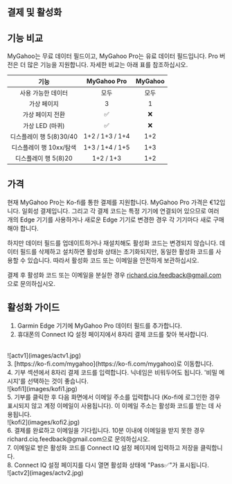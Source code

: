 ## 결제 및 활성화

## 기능 비교
MyGahoo는 무료 데이터 필드이고, MyGahoo Pro는 유료 데이터 필드입니다. Pro 버전은 더 많은 기능을 지원합니다. 자세한 비교는 아래 표를 참조하십시오.

| 기능 | MyGahoo Pro | MyGahoo |
|:-------:|:-----------:|:--------:|
| 사용 가능한 데이터 | 모두 | 모두 |
| 가상 페이지 | 3 | 1 |
| 가상 페이지 전환 | ✅ | ❌ |
| 가상 LED (마퀴) | ✅ | ❌ |
| 디스플레이 행 5(8)30/40 | 1+2 / 1+3 / 1+4 | 1+2 |
| 디스플레이 행 10xx/탐색 | 1+3 / 1+4 / 1+5 | 1+3 |
| 디스플레이 행 5(8)20 | 1+2 / 1+3 | 1+2 |

## 가격

현재 MyGahoo Pro는 Ko-fi를 통한 결제를 지원합니다. MyGahoo Pro 가격은 €12입니다. 일회성 결제입니다. 그리고 각 결제 코드는 특정 기기에 연결되어 있으므로 여러 개의 Edge 기기를 사용하거나 새로운 Edge 기기로 변경한 경우 각 기기마다 새로 구매해야 합니다.

하지만 데이터 필드를 업데이트하거나 재설치해도 활성화 코드는 변경되지 않습니다. 데이터 필드를 삭제하고 설치하면 활성화 상태는 초기화되지만, 동일한 활성화 코드를 사용할 수 있습니다. 따라서 활성화 코드 또는 이메일을 안전하게 보관하십시오.

결제 후 활성화 코드 또는 이메일을 분실한 경우 [richard.ciq.feedback@gmail.com](richard.ciq.feedback@gmail.com)으로 문의하십시오.

## 활성화 가이드
1. Garmin Edge 기기에 MyGahoo Pro 데이터 필드를 추가합니다.
2. 휴대폰의 Connect IQ 설정 페이지에서 8자리 결제 코드를 찾아 복사합니다.
<br>
![actv1](images/actv1.jpg)
<br>
3. [https://ko-fi.com/mygahoo](https://ko-fi.com/mygahoo)로 이동합니다.
<br>
4. 기부 섹션에서 8자리 결제 코드를 입력합니다. 닉네임은 비워두어도 됩니다. '비밀 메시지'를 선택하는 것이 좋습니다.
<br>
![kofi1](images/kofi1.jpg)
<br>
5. 기부를 클릭한 후 다음 화면에서 이메일 주소를 입력합니다 (Ko-fi에 로그인한 경우 표시되지 않고 계정 이메일이 사용됩니다). 이 이메일 주소는 활성화 코드를 받는 데 사용됩니다.
<br>
![kofi2](images/kofi2.jpg)
<br>
6. 결제를 완료하고 이메일을 기다립니다. 10분 이내에 이메일을 받지 못한 경우 richard.ciq.feedback@gmail.com으로 문의하십시오.
<br>
7. 이메일로 받은 활성화 코드를 Connect IQ 설정 페이지에 입력하고 저장을 클릭합니다.
<br>
8. Connect IQ 설정 페이지를 다시 열면 활성화 상태에 "Pass✅"가 표시됩니다.
<br>
![actv2](images/actv2.jpg)
